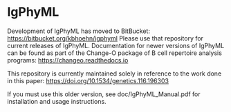 # IgPhyML

Development of IgPhyML has moved to BitBucket: https://bitbucket.org/kbhoehn/igphyml
Please use that repository for current releases of IgPhyML. Documentation for newer versions of IgPhyML can be found as part of the Change-O package of B cell repertoire analysis programs: https://changeo.readthedocs.io

This repository is currently maintained solely in reference to the work done in this paper: https://doi.org/10.1534/genetics.116.196303

If you must use this older version, see doc/IgPhyML_Manual.pdf for installation and usage instructions.

